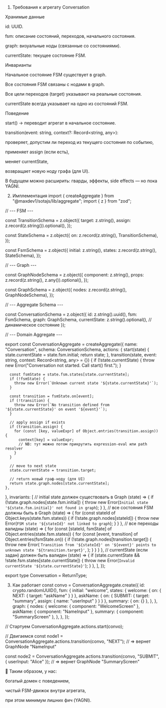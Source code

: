 1. Требования к агрегату Conversation

Хранимые данные

id: UUID.

fsm: описание состояний, переходов, начального состояния.

graph: визуальные ноды (связанные со состояниями).

currentState: текущее состояние FSM.

Инварианты

Начальное состояние FSM существует в graph.

Все состояния FSM связаны с нодами в graph.

Все цели переходов (target) указывают на реальные состояния.

currentState всегда указывает на одно из состояний FSM.

Поведение

start() → переводит агрегат в начальное состояние.

transition(event: string, context?: Record<string, any>):

проверяет, допустим ли переход из текущего состояния по событию,

применяет assign (если есть),

меняет currentState,

возвращает новую ноду графа (для UI).

В будущем можно расширить: гварды, эффекты, side effects — но пока YAGNI.

2. Имплементация
import { createAggregate } from "@maxdev1/sotajs/lib/aggregate";
import { z } from "zod";

// --- FSM ---

const TransitionSchema = z.object({
  target: z.string(),
  assign: z.record(z.string()).optional(),
});

const StateSchema = z.object({
  on: z.record(z.string(), TransitionSchema),
});

const FsmSchema = z.object({
  initial: z.string(),
  states: z.record(z.string(), StateSchema),
});

// --- Graph ---

const GraphNodeSchema = z.object({
  component: z.string(),
  props: z.record(z.string(), z.any()).optional(),
});

const GraphSchema = z.object({
  nodes: z.record(z.string(), GraphNodeSchema),
});

// --- Aggregate Schema ---

const ConversationSchema = z.object({
  id: z.string().uuid(),
  fsm: FsmSchema,
  graph: GraphSchema,
  currentState: z.string().optional(), // динамическое состояние
});

// --- Domain Aggregate ---

export const ConversationAggregate = createAggregate({
  name: "Conversation",
  schema: ConversationSchema,
  actions: {
    start(state) {
      state.currentState = state.fsm.initial;
      return state;
    },
    transition(state, event: string, context: Record<string, any> = {}) {
      if (!state.currentState) {
        throw new Error("Conversation not started. Call start() first.");
      }

      const fsmState = state.fsm.states[state.currentState];
      if (!fsmState) {
        throw new Error(`Unknown current state '${state.currentState}'`);
      }

      const transition = fsmState.on[event];
      if (!transition) {
        throw new Error(`No transition defined from '${state.currentState}' on event '${event}'`);
      }

      // apply assign if exists
      if (transition.assign) {
        for (const [key, valueExpr] of Object.entries(transition.assign)) {
          context[key] = valueExpr;
          // NB: тут можно потом прикрутить expression-eval или path resolver
        }
      }

      // move to next state
      state.currentState = transition.target;

      // return новый граф-ноду (для UI)
      return state.graph.nodes[state.currentState];
    },
  },
  invariants: [
    // initial state должен существовать в Graph
    (state) => {
      if (!state.graph.nodes[state.fsm.initial]) {
        throw new Error(`Initial state '${state.fsm.initial}' not found in graph`);
      }
    },
    // все состояния FSM должны быть в Graph
    (state) => {
      for (const stateId of Object.keys(state.fsm.states)) {
        if (!state.graph.nodes[stateId]) {
          throw new Error(`FSM state '${stateId}' not linked to graph`);
        }
      }
    },
    // все переходы валидны
    (state) => {
      for (const [stateId, fsmState] of Object.entries(state.fsm.states)) {
        for (const [event, transition] of Object.entries(fsmState.on)) {
          if (!state.graph.nodes[transition.target]) {
            throw new Error(
              `Transition from '${stateId}' on '${event}' points to unknown state '${transition.target}'`,
            );
          }
        }
      }
    },
    // currentState (если задан) должен быть валиден
    (state) => {
      if (state.currentState && !state.fsm.states[state.currentState]) {
        throw new Error(`Invalid currentState '${state.currentState}'`);
      }
    },
  ],
});

export type Conversation = ReturnType<typeof ConversationAggregate.create>;

3. Как работает
const convo = ConversationAggregate.create({
  id: crypto.randomUUID(),
  fsm: {
    initial: "welcome",
    states: {
      welcome: { on: { NEXT: { target: "askName" } } },
      askName: { on: { SUBMIT: { target: "summary", assign: { name: "userInput" } } } },
      summary: { on: {} },
    },
  },
  graph: {
    nodes: {
      welcome: { component: "WelcomeScreen" },
      askName: { component: "NameInput" },
      summary: { component: "SummaryScreen" },
    },
  },
});

// Стартуем
ConversationAggregate.actions.start(convo);

// Двигаемся
const node1 = ConversationAggregate.actions.transition(convo, "NEXT");
// => вернет GraphNode "NameInput"

const node2 = ConversationAggregate.actions.transition(convo, "SUBMIT", { userInput: "Alice" });
// => вернет GraphNode "SummaryScreen"


📌 Таким образом, у нас:

богатый домен с поведением,

чистый FSM-движок внутри агрегата,

при этом минимум лишних фич (YAGNI).

